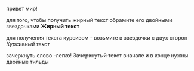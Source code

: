 привет мир!

для того, чтобы получить жирный текст обрамите его двойными звездочками **Жирный текст**

для получения текста курсивом - возьмите в звездочки с двух сторон *Курсивный текст*

зачеркнуть слово -легко! ~~Зачеркнутый текст~~ вначале и в конце нужны двойные тильды